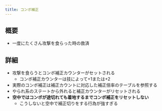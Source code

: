 ```yaml
---
title: コンボ補正
---
```


## 概要
* 一度にたくさん攻撃を食らった時の救済

## 詳細
* 攻撃を食らうとコンボ補正カウンターがセットされる
    * コンボ補正カウンターは技によって+1または+2
* 実際のコンボ補正は補正カウントに対応した補正倍率のテーブルを参照する
* やられ系のステートから外れると補正カウンターがリセットされる
* **空中ではコンボが途切れても着地するまでコンボ補正をリセットしない**
    * こうしないと空中で補正切りをする行為が強すぎる
